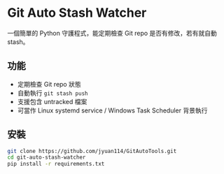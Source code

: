 # Git Auto Stash Watcher

一個簡單的 Python 守護程式，能定期檢查 Git repo 是否有修改，若有就自動 stash。

## 功能
- 定期檢查 Git repo 狀態
- 自動執行 `git stash push`
- 支援包含 untracked 檔案
- 可當作 Linux systemd service / Windows Task Scheduler 背景執行

## 安裝
```bash
git clone https://github.com/jyuan114/GitAutoTools.git
cd git-auto-stash-watcher
pip install -r requirements.txt
